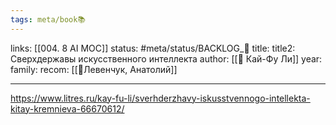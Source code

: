 ```yaml
---
tags: meta/book📚
---
```

links: [[004. 8 AI MOC]]
status: #meta/status/BACKLOG_🌰
title:
title2: Сверхдержавы искусственного интеллекта
author: [[👤 Кай-Фу Ли]]
year:
family:
recom: [[👤Левенчук, Анатолий]]

---

https://www.litres.ru/kay-fu-li/sverhderzhavy-iskusstvennogo-intellekta-kitay-kremnieva-66670612/